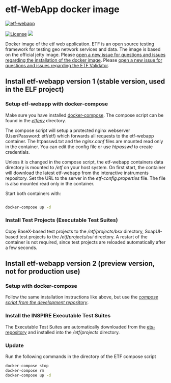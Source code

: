 # etf-WebApp docker image

[![etf-webapp](http://dockeri.co/image/iide/etf-webapp)](https://hub.docker.com/r/iide/etf-webapp/)

[![License](https://img.shields.io/badge/license-Apache%202.0-blue.svg)](http://www.apache.org/licenses/LICENSE-2.0.html) [![](https://badge.imagelayers.io/iide/etf-webapp:latest.svg)](https://imagelayers.io/?images=iide/etf-webapp:latest 'Get your own badge on imagelayers.io')



Docker image of the etf web application.
ETF is an open source testing framework for testing geo network services and data.
The image is based on the official jetty image.
Please [open a new issue for questions and issues regarding the installation of the docker image](https://github.com/interactive-instruments/etf-webapp-docker/issues). Please [open a new issue for questions and issues regarding the ETF Validator](https://github.com/interactive-instruments/etf-webapp/issues).

## Install etf-webapp version 1 (stable version, used in the ELF project)

### Setup etf-webapp with docker-compose
Make sure you have installed
[docker-compose](https://docs.docker.com/compose/install/). The compose script can be found in the
_[etfenv](https://github.com/interactive-instruments/etf-webapp-docker/tree/master/etfenv)_ directory.

The compose script will setup a protected nginx webserver (User/Password: etf/etf)
which forwards all requests to the etf-webapp container. The htpasswd.txt and
the _nginx.conf_ files are mounted read only in the container.
You can edit the config file or use _htpasswd_ to create credentials.

Unless it is changed in the compose script, the etf-webapp containers
data directory is mounted to _/etf_ on your host system. On first start, the container will download
the latest etf-webapp from the interactive instruments repository.
Set the URL to the server in the _etf-config.properties_ file. The file is also mounted read only in the container.

Start both containers with:
```bash

docker-compose up -d
```

### Install Test Projects (Executable Test Suites)
Copy BaseX-based test projects to the _/etf/projects/bsx_ directory, SoapUI-based test projects to the _/etf/projects/sui_ directory. A restart of the container is not required, since test projects are reloaded automatically after a few seconds.

## Install etf-webapp version 2 (preview version, not for production use)

### Setup with docker-compose
Follow the same installation instructions like above, but use the _[compose script from the development repository](https://github.com/interactive-instruments/etf-webapp-docker/tree/dev/etfenv)_.

### Install the INSPIRE Executable Test Suites
The Executable Test Suites are automatically downloaded from the [ets-repository](https://github.com/inspire-eu-validation/ets-repository) and installed into the _/etf/projects_ directory.

### Update
Run the following commands in the directory of the ETF compose script
```bash
docker-compose stop
docker-compose rm
docker-compose up -d
```

